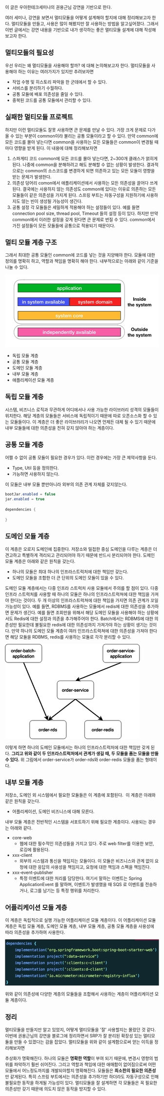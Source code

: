 이 글은 우아한테크세미나의 권용근님 강연을 기반으로 한다.

여러 세미나, 강연을 보면서 멀티모듈을 어떻게 설계해야 할지에 대해 정리해보고자 한다. 멀티모듈을 만들고, 사용은 많이 해봤지만 잘 사용하는 방법을 알고싶어졌다. 그래서 이번 글에서는 강연 내용을 기반으로 내가 생각하는 좋은 멀티모듈 설계에 대해 작성해보고자 한다. 


## 멀티모듈의 필요성

우선 우리는 왜 멀티모듈을 사용해야 할까? 에 대해 논의해보고자 한다. 멀티모듈을 사용해야 하는 이유는 여러가지가 있지만 추려보자면

- 작업 수행 및 히스토리 파악을 한 군데에서 할 수 있다.
- 서비스를 분리하기 수월하다.
- 공통 모듈에 배포 의존성을 줄일 수 있다.
- 중복된 코드를 공통 모듈에서 관리할 수 있다.


## 실패한 멀티모듈 프로젝트 
하지만 이런 멀티모듈도 잘못 사용하면 큰 문제를 만날 수 있다. 가장 크게 문제로 다가올 수 있는 부분이 common이라 불리는 공통 모듈이라고 할 수 있다. 만약 common에 모든 코드를 몰아 넣는다면 common을 사용하는 모든 모듈들은 common이 변경될 때마다 영향을 받게 된다. 이 내용에 대해 정리해보자면
1. 스파게티 코드
common에 모든 코드를 몰아 넣는다면, 2~300개 클래스가 얽히게 된다. 나중에 common을 분해하려고 해도 분해할 수 없는 상황이 발생한다. 결과적으로는 common의 소스코드를 변경하게 되면 의존하고 있는 모든 모듈이 영향을 받는 문제가 발생한다.
2. 의존성 덩어리
comon에서 애플리케이션에서 사용하는 모든 의존성을 끌어다 쓰게된다. 결국에는 사용하지 않는 의존성도 common에 있다는 이유로 의존하는 모든 모듈들이 같은 의존성을 가지게 된다. 스프링 부트는 자동구성을 지원하기에 사용하지도 않는 빈이 생성될 가능성이 생긴다.
3. 공통 설정
각 모듈들은 세밀하게 적용해야 하는 설정들이 있다. 예를 들면 connection pool size, thread pool, Timeout 들의 설정 등이 있다. 하지만 만약 common에서 이러한 설정을 갖게 된다면 큰 문제로 번질 수 있다. common에서 가진 설정들이 모든 모듈들에 공통으로 적용되기 때문이다.

## 멀티 모듈 계층 구조
그래서 최대한 공통 모듈인 common에 코드를 넣는 것을 지양해야 한다. 모듈에 대한 정의를 명확히 하고, 역할과 책임을 명확히 해야 한다. 내부적으로는 아래와 같이 기준을 나눌 수 있다.

![img.png](images/img.png)

- 독립 모듈 계층
- 공통 모듈 계층
- 도메인 모듈 계층
- 내부 모듈 계층
- 애플리케이션 모듈 계층

## 독립 모듈 계층
시스템, 비즈니스 로직과 무관하게 어디에서나 사용 가능한 라이브러리 성격의 모듈들이 위치한다. 해당 계층의 모듈들은 서비스에 독립적이기 때문에 따로 오픈소스화 할 수 있는 모듈들이다. 이 계층은 더 좋은 라이브러리가 나오면 언제든 대체 될 수 있기 때문에 내부 모듈들에 대한 의존성을 전혀 갖지 않아야 하는 계층이다.

## 공통 모듈 계층
어쩔 수 없이 공통 모듈이 필요한 경우가 있다. 이런 경우에는 가장 큰 제약사항을 둔다.
- Type, Util 등을 정의한다.
- 가능하면 사용하지 않는다.

이 모듈은 내부 모듈 뿐만아니라 외부의 의존 관계 자체를 갖지않는다.

```java
bootJar.enabled = false
jar.enabled = true

dependencies {

}
```

## 도메인 모듈 계층
이 계층은 오로지 도메인에 집중한다. 저장소와 밀접한 중심 도메인을 다루는 계층은 더 견고하고 특별하게 격리되고 관리되어야 하기 때문에 반드시 분리되어야 한다. 도메인 모듈 계층은 아래와 같은 원칙을 갖는다.

- 하나의 모듈은 최대 하나의 인프라스트럭처에 대한 책임만 갖는다.
- 도메인 모듈을 조합한 더 큰 단위의 도메인 모듈이 있을 수 있다.

도메인 모듈 계층에서는 다중 인프라 스트럭처 사용 모듈에서 주의를 할 점이 있다. 다중 인프라 스트럭처를 사용할 때 하나의 모듈은 하나의 인프라스트럭쳐에 대한 책임을 가져야 한다는 것이다. 두 개 이상의 인프라스트럭쳐에 대한 책임을 가지면 의존 관계가 꼬일 가능성이 있다. 예를 들면, RDBMS를 사용하는 모듈에서 redis에 대한 의존성을 추가하면 문제가 생긴다. 예를 들면 조회만을 위해서 해당 도메인 모듈을 사용해야 하는 상황에서도 Redis에 대한 설정과 의존을 추가해주어야 한다. Batch에서는 RDBMS에 대한 의존성만 필요한데 불필요한 redis에 대한 의존성까지 가져가야 하는 상황이 생기는 것이다.
만약 하나의 도메인 모듈 계층이 여러 인프라스트럭쳐에 대한 의존성을 가져야 한다면 해당 모듈을 RDBMS, redis를 사용하는 모듈로 각각 분리할 수 있다.

![img_1.png](images/img_1.png)

이렇게 하면 하나의 도메인 모듈에서는 하나의 인프라스트럭처에 대한 책임만 갖게 된다. **그리고 위와 같이 두 인프라스트럭처에서 관계가 생길 때, 두 모듈을 품는 모듈을 만들 수 있다.** 위 그림에서 order-service가 order-rds와 order-redis 모듈을 품는 형태이다.

## 내부 모듈 계층
저장소, 도메인 외 시스템에서 필요한 모듈들은 이 계층에 포함된다.  이 계층은 아래와 같은 원칙을 갖는다. 

- 어플리케이션, 도메인 비즈니스에 대해 모른다.

내부 모듈 계층은 전반적인 시스템을 서포트하기 위해 필요한 계층이다. 사용되는 경우는 아래와 같다.

- core-web
  - 웹에 대한 필수적인 의존성들을 가지고 있다. 주로 web filter를 이용한 보안, 로깅에 활용된다.
- xxx-client
  - 외부의 시스템과 통신을 책임지는 모듈이다. 이 모듈은 비즈니스와 관계 없이 요청에 대한 응답의 사용성을 책임지고, 요청에 대한 책임과 스펙을 책임진다. 
- xxx-event-publisher
  - 특정 이벤트에 대한 처리를 담당한다. 여기서 말하는 이벤트는 Spring ApplicationEvent 를 말하며, 이벤트가 발생했을 때 SQS 로 이벤트를 전송하거나, 로그를 남기는 등 특정 행위를 처리한다. 

## 어플리케이션 모듈 계층
이 계층은 독립적으로 실행 가능한 어플리케이션 모듈 계층이다. 이 어플리케이션 모듈 계층은 독립 모듈 계층, 도메인 모듈 계층, 내부 모듈 계층, 공통 모듈 계층을 사용성에 따라 의존성을 추가하여 사용한다.

![img_2.png](images/img_2.png)

위와 같이 의존성에 다양한 계층의 모듈들을 조합해서 사용하는 계층이 어플리케이션 모듈 계층이다. 

## 정리
멀티모듈을 만들지만 알고 있었지, 어떻게 멀티모듈을 '잘' 사용할지는 몰랐던 것 같다. 이번에 권용근님의 강연을 블로그에 정리하면서 SRP가 잘 분리된 확장성 있는 멀티모듈을 만들 수 있겠다는 감을 잡았다.
멀티모듈을 위와 같이 설계함으로써 얻는 이득을 정리해보자면

추상화가 명확해진다. 하나의 모듈은 **명확한 역할**이 부여 되기 때문에, 변경시 영향의 범위를 파악하기 훨씬 쉬어진다. 그리고 역할과 책임에 대한 애매함이 없어짐으로써 어떤 모듈에서 어느정도까지를 개발되야할지 명확해진다.
모듈들은 **최소한의 필요한 의존성**만 같게된다. 특히 스프링 부트에서는 의존성을 추가하기만 하더라도 자동구성으로 인해 불필요한 동작을 하게될 가능성이 있다. 멀티모듈을 잘 설계하면 각 모듈들은 꼭 필요한 의존성만 갖기 때문에 의도치 않은 동작을 방지할 수 있다.
